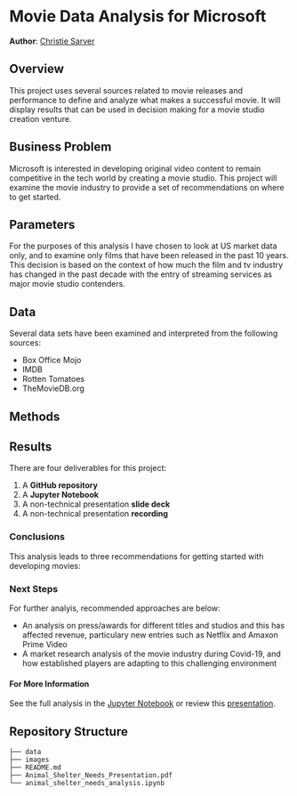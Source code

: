 # Movie Data Analysis for Microsoft

**Author**: [Christie Sarver](mailto:christie.sarver@gmail.com)

## Overview

This project uses several sources related to movie releases and performance to define and analyze what makes a successful movie. It will display results that can be used in decision making for a movie studio creation venture.

## Business Problem

Microsoft is interested in developing original video content to remain competitive in the tech world by creating a movie studio. This project will examine the movie industry to provide a set of recommendations on where to get started. 

## Parameters

For the purposes of this analysis I have chosen to look at US market data only, and to examine only films that have been released in the past 10 years. This decision is based on the context of how much the film and tv industry has changed in the past decade with the entry of streaming services as major movie studio contenders. 

## Data

Several data sets have been examined and interpreted from the following sources:

* Box Office Mojo
* IMDB
* Rotten Tomatoes
* TheMovieDB.org

## Methods





## Results

There are four deliverables for this project:

1. A **GitHub repository**
2. A **Jupyter Notebook**
3. A non-technical presentation **slide deck**
4. A non-technical presentation **recording**


### Conclusions

This analysis leads to three recommendations for getting started with developing movies:

### Next Steps

For further analyis, recommended approaches are below:

* An analysis on press/awards for different titles and studios and this has affected revenue, particulary new entries such as Netflix and Amaxon Prime Video
* A market research analysis of the movie industry during Covid-19, and how established players are adapting to this challenging environment

#### For More Information

See the full analysis in the [Jupyter Notebook](./animal-shelter-needs-analysis.ipynb) or review this [presentation](./Animal_Shelter_Needs_Presentation.pdf).

## Repository Structure

```
├── data
├── images
├── README.md
├── Animal_Shelter_Needs_Presentation.pdf
└── animal_shelter_needs_analysis.ipynb
```
